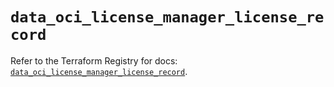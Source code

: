 # `data_oci_license_manager_license_record`

Refer to the Terraform Registry for docs: [`data_oci_license_manager_license_record`](https://registry.terraform.io/providers/hashicorp/oci/7.19.0/docs/data-sources/license_manager_license_record).
